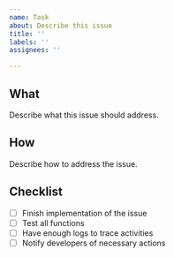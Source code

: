 ```yaml
---
name: Task
about: Describe this issue
title: ''
labels: ''
assignees: ''

---
```


## What

Describe what this issue should address.

## How

Describe how to address the issue.

## Checklist

- [ ] Finish implementation of the issue
- [ ] Test all functions
- [ ] Have enough logs to trace activities
- [ ] Notify developers of necessary actions